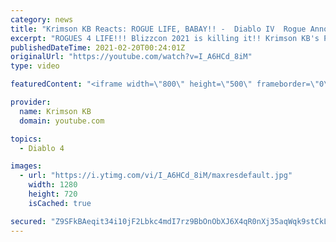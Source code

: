 ```yaml
---
category: news
title: "Krimson KB Reacts: ROGUE LIFE, BABAY!! -  Diablo IV  Rogue Announce Trailer Reaction - Blizzcon 2021"
excerpt: "ROGUES 4 LIFE!!! Blizzcon 2021 is killing it!! Krimson KB's Patreon ➔ https://www.patreon.com/KrimsonKB Krimson KB's Twitch ..."
publishedDateTime: 2021-02-20T00:24:01Z
originalUrl: "https://youtube.com/watch?v=I_A6HCd_8iM"
type: video

featuredContent: "<iframe width=\"800\" height=\"500\" frameborder=\"0\" src=\"https://www.youtube.com/embed/I_A6HCd_8iM\" allow=\"accelerometer; autoplay; encrypted-media; gyroscope; picture-in-picture\" allowfullscreen></iframe>"

provider:
  name: Krimson KB
  domain: youtube.com

topics:
  - Diablo 4

images:
  - url: "https://i.ytimg.com/vi/I_A6HCd_8iM/maxresdefault.jpg"
    width: 1280
    height: 720
    isCached: true

secured: "Z9SFkBAeqit34i10jF2Lbkc4mdI7rz9BbOnObXJ6X4qR0nXj35aqWqk9stCkLEsuAIaAie9wAqNXz7HMYdKi15fcRKCmAYV295iGDg+cB29AO2Pkax574ah0bwcBEo5f3mc6ASzwUMvEanVe5zVYgLgi9cNpinkNgd8+x1ABd6FSph7WhA8bM0wKWBVbw5vCxq6KGwD7Nhef1IPrLVHvpaFvfXCUxNHVwayL1azRli1tK/5N7P2DTGF7Z0rg6LzTHQBDiiKk+ukGpv3K8KwoeuLl0q6rf9g8Fsu3Emvl1p3XGVvu1p0hYcuAJvSV3qlUwDGWYGinLwXVWG4j5ANlOBabPhzXncNMVQN8Q5y558fg0jgtZnOZzCJKW0vqxybGsWcrV4FQYQX4adxFEl90Zaw4IR1nlOGAe9y0Z9FPDPDI0vps/aWLBPcR2DZE1DRp;l5SCgqWY+iiMas/ejRSKRA=="
---
```


